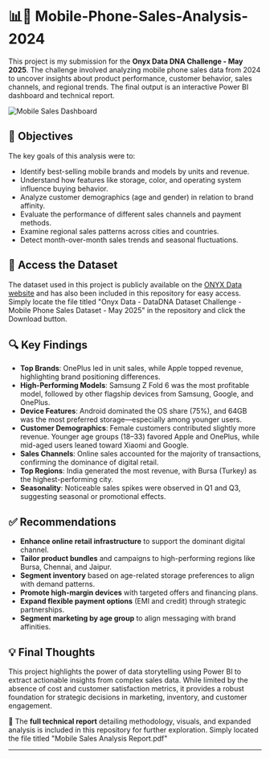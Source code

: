 #  📊📱 Mobile-Phone-Sales-Analysis-2024
This project is my submission for the **Onyx Data DNA Challenge - May 2025**. The challenge involved analyzing mobile phone sales data from 2024 to uncover insights about product performance, customer behavior, sales channels, and regional trends. The final output is an interactive Power BI dashboard and technical report.

![Mobile Sales Dashboard](https://github.com/user-attachments/assets/4b98b600-1502-40ed-b7b7-80bb3e0b7627)


## 🎯 Objectives
The key goals of this analysis were to:
- Identify best-selling mobile brands and models by units and revenue.
- Understand how features like storage, color, and operating system influence buying behavior.
- Analyze customer demographics (age and gender) in relation to brand affinity.
- Evaluate the performance of different sales channels and payment methods.
- Examine regional sales patterns across cities and countries.
- Detect month-over-month sales trends and seasonal fluctuations.

## 📂 Access the Dataset
The dataset used in this project is publicly available on the [ONYX Data website](https://www.onyxdata.co.uk/data-dna) and has also been included in this repository for easy access. Simply locate the file titled "Onyx Data - DataDNA Dataset Challenge - Mobile Phone Sales Dataset - May 2025" in the repository and click the Download button.

## 🔍 Key Findings
- **Top Brands**: OnePlus led in unit sales, while Apple topped revenue, highlighting brand positioning differences.
- **High-Performing Models**: Samsung Z Fold 6 was the most profitable model, followed by other flagship devices from Samsung, Google, and OnePlus.
- **Device Features**: Android dominated the OS share (75%), and 64GB was the most preferred storage—especially among younger users.
- **Customer Demographics**: Female customers contributed slightly more revenue. Younger age groups (18–33) favored Apple and OnePlus, while mid-aged users leaned toward Xiaomi and Google.
- **Sales Channels**: Online sales accounted for the majority of transactions, confirming the dominance of digital retail.
- **Top Regions**: India generated the most revenue, with Bursa (Turkey) as the highest-performing city.
- **Seasonality**: Noticeable sales spikes were observed in Q1 and Q3, suggesting seasonal or promotional effects.

## ✅ Recommendations
- **Enhance online retail infrastructure** to support the dominant digital channel.
- **Tailor product bundles** and campaigns to high-performing regions like Bursa, Chennai, and Jaipur.
- **Segment inventory** based on age-related storage preferences to align with demand patterns.
- **Promote high-margin devices** with targeted offers and financing plans.
- **Expand flexible payment options** (EMI and credit) through strategic partnerships.
- **Segment marketing by age group** to align messaging with brand affinities.

## 💡 Final Thoughts
This project highlights the power of data storytelling using Power BI to extract actionable insights from complex sales data. While limited by the absence of cost and customer satisfaction metrics, it provides a robust foundation for strategic decisions in marketing, inventory, and customer engagement.

📘 The **full technical report** detailing methodology, visuals, and expanded analysis is included in this repository for further exploration. Simply located the file titled "Mobile Sales Analysis Report.pdf"

---
